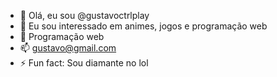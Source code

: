 - 👋 Olá, eu sou @gustavoctrlplay
- 👀 Eu sou interessado em animes, jogos e programação web
- 🌱 Programação web
- 📫 gustavo@gmail.com
- ⚡ Fun fact: Sou diamante no lol
<!---
gustavoctrlplay/gustavoctrlplay is a ✨ special ✨ repository because its `README.md` (this file) appears on your GitHub profile.
You can click the Preview link to take a look at your changes.
--->
